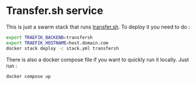 # Transfer.sh service

This is just a swarm stack that runs [transfer.sh](https://github.com/dutchcoders/transfer.sh/).  To deploy it you need to do :

```sh
export TRAEFIK_BACKEND=transfersh
export TRAEFIK_HOSTNAME=host.domain.com
docker stack deploy -c stack.yml transfersh
```

There is also a docker compose file if you want to quickly run it locally.  Just run :

```sh
docker compose up
```
